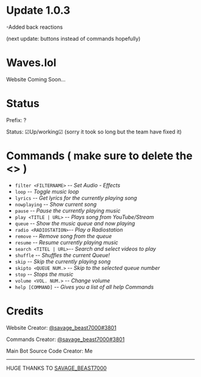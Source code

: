 # Update 1.0.3
-Added back reactions

(next update: buttons instead of commands hopefully)

# Waves.lol
Website Coming Soon...
# Status
Prefix: ?

Status: ☑Up/working☑ (sorry it took so long but the team have fixed it)
# Commands ( make sure to delete the <> )
- `filter <FILTERNAME>` --    *Set Audio - Effects*
- `loop`                --    *Toggle music loop*
- `lyrics`              --    *Get lyrics for the currently playing song*
- `nowplaying`          --    *Show current song*
- `pause`               --    *Pause the currently playing music*
- `play <TITLE | URL>`  --    *Plays song from YouTube/Stream*
- `queue`               --    *Show the music queue and now playing*
- `radio <RADIOSTATION>`--    *Play a Radiostation*
- `remove`              --    *Remove song from the queue*
- `resume`              --    *Resume currently playing music*
- `search <TITEL | URL>`--    *Search and select videos to play*
- `shuffle`             --    *Shuffles the current Queue!*
- `skip`                --    *Skip the currently playing song*
- `skipto <QUEUE NUM.>` --    *Skip to the selected queue number*
- `stop`                --    *Stops the music*
- `volume <VOL. NUM.>`  --    *Change volume*
- `help [COMMAND]`      --    *Gives you a list of all help Commands*
  
# Credits 
Website Creator: [@savage_beast7000#3801](https://discord.gg/YZF4pKw2XC)

Commands Creator: [@savage_beast7000#3801](https://discord.gg/YZF4pKw2XC)

Main Bot Source Code Creator: Me

----------------------------------------
HUGE THANKS TO [SAVAGE_BEAST7000](https://discord.gg/YZF4pKw2XC)
